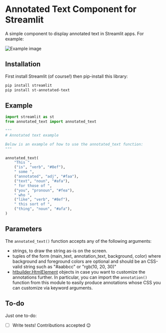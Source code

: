 # Annotated Text Component for Streamlit

A simple component to display annotated text in Streamlit apps. For example:

![Example image](https://github.com/tvst/st-annotated-text/raw/master/example.png)


## Installation

First install Streamlit (of course!) then pip-install this library:

```bash
pip install streamlit
pip install st-annotated-text
```


## Example

```python
import streamlit as st
from annotated_text import annotated_text

"""
# Annotated text example

Below is an example of how to use the annotated_text function:
"""

annotated_text(
    "This ",
    ("is", "verb", "#8ef"),
    " some ",
    ("annotated", "adj", "#faa"),
    ("text", "noun", "#afa"),
    " for those of ",
    ("you", "pronoun", "#fea"),
    " who ",
    ("like", "verb", "#8ef"),
    " this sort of ",
    ("thing", "noun", "#afa"),
)
```


## Parameters

The `annotated_text()` function accepts any of the following arguments:
- strings, to draw the string as-is on the screen.
- tuples of the form (main_text, annotation_text, background, color) where
  background and foreground colors are optional and should be an CSS-valid string such as
  "#aabbcc" or "rgb(10, 20, 30)"
- [htbuilder.HtmlElement](https://github.com/tvst/htbuilder) objects in case you want to customize
  the annotations further. In particular, you can import the `annotation()` function from this
  module to easily produce annotations whose CSS you can customize via keyword arguments.


## To-do

Just one to-do:

- [ ] Write tests! Contributions accepted :wink:
